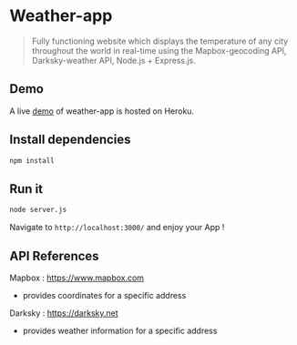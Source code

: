 # Weather-app

> Fully functioning website which displays the temperature of any city throughout the world in real-time using the Mapbox-geocoding API, Darksky-weather API, Node.js + Express.js.

## Demo

A live [demo](https://nodejs-weather-web-app.herokuapp.com/) of weather-app is hosted on Heroku.

## Install dependencies

```bash
npm install
```

## Run it

```bash
node server.js
```

Navigate to `http://localhost:3000/` and enjoy your App !

## API References

Mapbox : https://www.mapbox.com
- provides coordinates for a specific address

Darksky : https://darksky.net
- provides weather information for a specific address